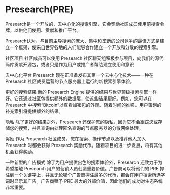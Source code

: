 # Presearch(PRE)

Presearch是一个开放的、去中心化的搜索引擎，它会奖励社区成员使用前搜索令牌，以供他们使用、贡献和推广平台。

Presearch认为，与目前主导搜索的庞大、集中和垄断的公司竞争的最佳方式是建立一个框架，使来自世界各地的人们能够合作建立一个开放和分散的搜索引擎。

社区项目
社区成员可以使用 Presearch 社区聊天组积极参与项目，向我们的源代码库贡献开源包，或者只是作为用户或推广者帮助建立使用和意识

去中心化平台
Presearch 现在正准备发布其第一个去中心化技术——一种在 Presearch 社区成员运营的节点服务器上运行的新搜索引擎体验。

更好的搜索结果
新的 Presearch Engine 提供的结果与世界顶级搜索引擎一样好。它还通过社区包提供额外的数据层，使这些结果更好。例如，您可以在 Presearch 中搜索“Bitcoin”以查看加密包的外观。随着时间的推移，用户策划的补充索引将提供额外的结果。

隐私
除了更好的结果之外，Presearch 还保护您的隐私，因为它不会跟踪您或存储您的搜索，并且查询由处理匿名查询的节点服务器的分散网络处理。

奖励
作为 Presearch 社区成员，您在搜索、操作节点以及推荐他人加入 Presearch 时都会获得 Presearch 奖励代币。随着项目的进一步发展，将有其他机会获得奖励。

一种新型的广告模式
除了为用户提供出色的搜索体验外，Presearch 还致力于为希望接触 Presearch 用户的营销人员创造重要价值。广告商可以将他们的 PRE 押注到一个关键字上，并且无论哪个广告商押注最多的代币，都会在用户搜索所选字词时显示其广告。广告商赋予 PRE 最大的外部价值，因此他们的成功对生态系统非常重要。
